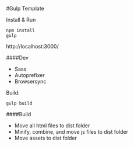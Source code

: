 #Gulp Template

Install & Run
```
npm install
gulp
```
http://localhost:3000/

####Dev
- Sass
- Autoprefixer
- Browsersync

Build:
```
gulp build
```
####Build
- Move all html files to dist folder
- Minify, combine, and move js files to dist folder
- Move assets to dist folder
